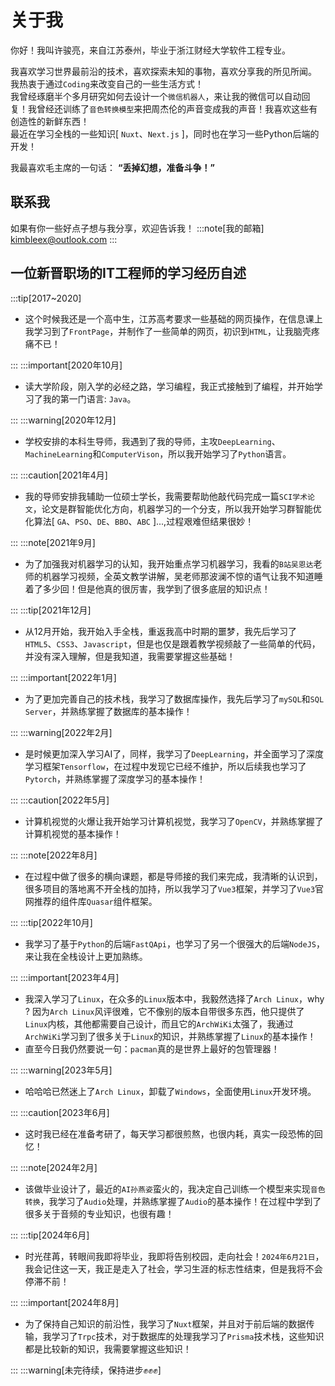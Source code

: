 # 关于我

你好！我叫许骏亮，来自江苏泰州，毕业于浙江财经大学软件工程专业。

我喜欢学习世界最前沿的技术，喜欢探索未知的事物，喜欢分享我的所见所闻。  
我热衷于通过`Coding`来改变自己的一些生活方式！  
我曾经琢磨半个多月研究如何去设计一个`微信机器人`，来让我的微信可以自动回复！我曾经还训练了`音色转换模型`来把周杰伦的声音变成我的声音！我喜欢这些有创造性的新鲜东西！  
最近在学习全栈的一些知识[ `Nuxt`、`Next.js` ]，同时也在学习一些Python后端的开发！  

我最喜欢毛主席的一句话： **“丢掉幻想，准备斗争！”**  

## 联系我

如果有你一些好点子想与我分享，欢迎告诉我！
:::note[我的邮箱]
<kimbleex@outlook.com>
:::

## 一位新晋职场的IT工程师的学习经历自述

:::tip[2017~2020]

- 这个时候我还是一个高中生，江苏高考要求一些基础的网页操作，在信息课上我学习到了`FrontPage`，并制作了一些简单的网页，初识到`HTML`，让我脑壳疼痛不已！

:::
:::important[2020年10月]

- 读大学阶段，刚入学的必经之路，学习编程，我正式接触到了编程，并开始学习了我的第一门语言: `Java`。

:::
:::warning[2020年12月]

- 学校安排的本科生导师，我遇到了我的导师，主攻`DeepLearning`、`MachineLearning`和`ComputerVison`，所以我开始学习了`Python`语言。

:::
:::caution[2021年4月]

- 我的导师安排我辅助一位硕士学长，我需要帮助他敲代码完成一篇`SCI学术论文`，论文是群智能优化方向，机器学习的一个分支，所以我开始学习群智能优化算法[ `GA`、`PSO`、`DE`、`BBO`、`ABC` ]...,过程艰难但结果很妙！

:::
:::note[2021年9月]

- 为了加强我对机器学习的认知，我开始重点学习机器学习，我看的`B站吴恩达`老师的机器学习视频，全英文教学讲解，吴老师那波澜不惊的语气让我不知道睡着了多少回！但是他真的很厉害，我学到了很多底层的知识点！

:::
:::tip[2021年12月]

- 从12月开始，我开始入手全栈，重返我高中时期的噩梦，我先后学习了`HTML5`、`CSS3`、`Javascript`，但是也仅是跟着教学视频敲了一些简单的代码，并没有深入理解，但是我知道，我需要掌握这些基础！

:::
:::important[2022年1月]

- 为了更加完善自己的技术栈，我学习了数据库操作，我先后学习了`mySQL`和`SQL Server`，并熟练掌握了数据库的基本操作！

:::
:::warning[2022年2月]

- 是时候更加深入学习AI了，同样，我学习了`DeepLearning`，并全面学习了深度学习框架`Tensorflow`，在过程中发现它已经不维护，所以后续我也学习了`Pytorch`，并熟练掌握了深度学习的基本操作！

:::
:::caution[2022年5月]

- 计算机视觉的火爆让我开始学习计算机视觉，我学习了`OpenCV`，并熟练掌握了计算机视觉的基本操作！

:::
:::note[2022年8月]

- 在过程中做了很多的横向课题，都是导师接的我们来完成，我清晰的认识到，很多项目的落地离不开全栈的加持，所以我学习了`Vue3`框架，并学习了`Vue3`官网推荐的组件库`Quasar`组件框架。

:::
:::tip[2022年10月]

- 我学习了基于`Python`的后端`FastQApi`，也学习了另一个很强大的后端`NodeJS`，来让我在全栈设计上更加熟练。

:::
:::important[2023年4月]

- 我深入学习了`Linux`，在众多的`Linux`版本中，我毅然选择了`Arch Linux`，why ? 因为`Arch Linux`风评很难，它不像别的版本自带很多东西，他只提供了`Linux`内核，其他都需要自己设计，而且它的`ArchWiKi`太强了，我通过`ArchWiKi`学习到了很多关于`Linux`的知识，并熟练掌握了`Linux`的基本操作！
- 直至今日我仍然要说一句：`pacman`真的是世界上最好的包管理器！

:::
:::warning[2023年5月]

- 哈哈哈已然迷上了`Arch Linux`，卸载了`Windows`，全面使用`Linux`开发环境。

:::
:::caution[2023年6月]

- 这时我已经在准备考研了，每天学习都很煎熬，也很内耗，真实一段恐怖的回忆！

:::
:::note[2024年2月]

- 该做毕业设计了，最近的`AI孙燕姿`蛮火的，我决定自己训练一个模型来实现`音色转换`，我学习了`Audio`处理，并熟练掌握了`Audio`的基本操作！在过程中学到了很多关于音频的专业知识，也很有趣！

:::
:::tip[2024年6月]

- 时光荏苒，转眼间我即将毕业，我即将告别校园，走向社会！`2024年6月21日`，我会记住这一天，我正是走入了社会，学习生涯的标志性结束，但是我将不会停滞不前！

:::
:::important[2024年8月]

- 为了保持自己知识的前沿性，我学习了`Nuxt`框架，并且对于前后端的数据传输，我学习了`Trpc`技术，对于数据库的处理我学习了`Prisma`技术栈，这些知识都是比较新的知识，我需要掌握这些知识！

:::
:::warning[未完待续，保持进步✊✊✊]
